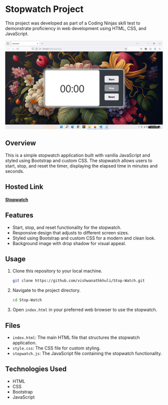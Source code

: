 # Stopwatch Project

This project was developed as part of a Coding Ninjas skill test to demonstrate proficiency in web development using HTML, CSS, and JavaScript.

![Stopwatch Screenshot](Images/Stopwatch.png)


## Overview

This is a simple stopwatch application built with vanilla JavaScript and styled using Bootstrap and custom CSS. The stopwatch allows users to start, stop, and reset the timer, displaying the elapsed time in minutes and seconds.

## Hosted Link 
####  [Stopwatch](https://vishwanathkhuli.github.io/Stop-Watch/)

## Features

- Start, stop, and reset functionality for the stopwatch.
- Responsive design that adjusts to different screen sizes.
- Styled using Bootstrap and custom CSS for a modern and clean look.
- Background image with drop shadow for visual appeal.

## Usage

1. Clone this repository to your local machine.
    ```bash
    git clone https://github.com/vishwanathkhuli/Stop-Watch.git
    ```

2. Navigate to the project directory.
    ```bash
    cd Stop-Watch
    ```

3. Open `index.html` in your preferred web browser to use the stopwatch.

## Files

- `index.html`: The main HTML file that structures the stopwatch application.
- `style.css`: The CSS file for custom styling.
- `stopwatch.js`: The JavaScript file containing the stopwatch functionality.

## Technologies Used

- HTML
- CSS
- Bootstrap
- JavaScript

